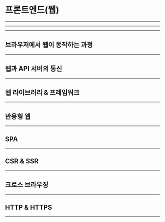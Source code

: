 # 프론트엔드(웹)

---


---

---

## 브라우저에서 웹이 동작하는 과정

---

## 웹과 API 서버의 통신

---

## 웹 라이브러리 & 프레임워크

---

## 반응형 웹

---

## SPA

---

## CSR & SSR

---

## 크로스 브라우징

---

## HTTP & HTTPS

---
